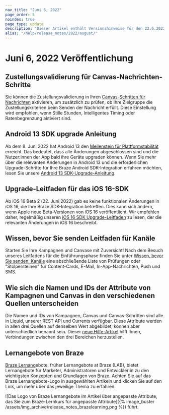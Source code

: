 ```yaml
--- 
nav_title: "Juni 6, 2022"
page_order: 5
noindex: true
page_type: update
description: "Dieser Artikel enthält Versionshinweise für den 22.6.2022."
alias: "/help/release_notes/2022/august/"
---
```


# Juni 6, 2022 Veröffentlichung

## Zustellungsvalidierung für Canvas-Nachrichten-Schritte

Sie können die Zustellungsvalidierung in Ihren [Canvas-Schritten für Nachrichten]({{site.baseurl}}/user_guide/engagement_tools/canvas/canvas_components/message_step/) aktivieren, um zusätzlich zu prüfen, ob Ihre Zielgruppe die Zustellungskriterien beim Senden der Nachricht erfüllt. Diese Einstellung wird empfohlen, wenn Stille Stunden, Intelligentes Timing oder Ratenbegrenzung aktiviert sind.

## Android 13 SDK upgrade Anleitung

Ab dem 8\. Juni 2022 hat Android 13 den [Meilenstein für Plattformstabilität](https://developer.android.com/about/versions/13/overview#platform_stability) erreicht. Das bedeutet, dass alle Änderungen abgeschlossen sind und die Nutzer:innen der App bald ihre Geräte upgraden können. Wenn Sie mehr über die relevanten Änderungen in Android 13 und die erforderlichen Upgrade-Schritte für Ihre Braze Android SDK-Integration erfahren möchten, lesen Sie unsere [Android 13 SDK-Upgrade-Anleitung]({{site.baseurl}}/developer_guide/platforms/android/android_13/).

## Upgrade-Leitfaden für das iOS 16-SDK

Ab iOS 16 Beta 2 (22\. Juni 2022) gab es keine funktionalen Änderungen in iOS 16, die Ihre Braze SDK-Integration betreffen. Dies kann sich ändern, wenn Apple neue Beta-Versionen von iOS 16 veröffentlicht. Wir empfehlen daher, regelmäßig unseren [iOS 16 SDK Upgrade-Leitfaden]({{site.baseurl}}/developer_guide/platforms/swift/ios_18/) zu lesen, der die relevanten Änderungen in iOS 16 beschreibt.

## Wissen, bevor Sie senden Leitfaden für Kanäle

Starten Sie Ihre Kampagnen und Canvase mit Zuversicht! Nach dem Besuch unseres Leitfadens für die Einführungsphase finden Sie unter [Wissen, bevor Sie senden: Kanäle]({{site.baseurl}}/help/help_articles/campaigns_and_canvas/know_before_send/) eine abschließende Liste von Prüfungen oder "Stolpersteinen" für Content-Cards, E-Mail, In-App-Nachrichten, Push und SMS.

## Wie sich die Namen und IDs der Attribute von Kampagnen und Canvas in den verschiedenen Quellen unterscheiden

Die Namen und IDs von Kampagnen, Canvas und Canvas-Schritten sind alle in Liquid, unserer REST API und Currents verfügbar. Diese Attribute werden in allen drei Quellen auf denselben Wert abgebildet, können aber unterschiedlich benannt sein. Dieser [neue Hilfe-Artikel]({{site.baseurl}}/help/help_articles/api/attribute_name_id_across_sources/) hilft Ihnen, Verbindungen zwischen den drei Bereichen herzustellen.

## Lernangebote von Braze

[Braze Lernang](https://learning.braze.com/)ebote, früher Lernangebote at Braze (LAB), bietet Lernangebote für Marketer, Administratoren und Entwickler:in zu den wichtigsten Konzepten und Grundlagen von Braze. Achten Sie auf das Braze Lernangebote-Logo in ausgewählten Artikeln und klicken Sie auf den Link, um mehr über das jeweilige Thema zu erfahren.

![Das Logo von Braze Lernangebote im Artikel über angepasste Attribute, das Sie zum Braze-Lernkurs für angepasste Attribute]({% image_buster /assets/img_archive/release_notes_brazelearning.png %}) führt.